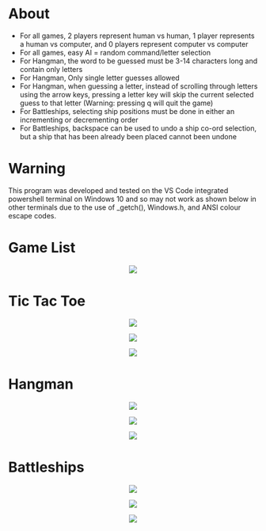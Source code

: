 # About
* For all games, 2 players represent human vs human, 1 player represents a human vs computer, and 0 players represent computer vs computer
* For all games, easy AI = random command/letter selection
* For Hangman, the word to be guessed must be 3-14 characters long and contain only letters
* For Hangman, Only single letter guesses allowed
* For Hangman, when guessing a letter, instead of scrolling through letters using the arrow keys, pressing a letter key will skip the current selected guess to that letter (Warning: pressing q will quit the game)
* For Battleships, selecting ship positions must be done in either an incrementing or decrementing order
* For Battleships, backspace can be used to undo a ship co-ord selection, but a ship that has been already been placed cannot been undone

# Warning
This program was developed and tested on the VS Code integrated powershell terminal on Windows 10 and so may not work as shown below in other terminals due to the use of _getch(), Windows.h, and ANSI colour escape codes.

# Game List
<p align="center">
    <img src="screenshots/main menu.png">
</p>

# Tic Tac Toe
<p align="center">
    <img src="screenshots/tic tac toe playing.png">
</p>
<p align="center">
    <img src="screenshots/tic tac toe.gif">
</p>
<p align="center">
    <img src="screenshots/tic tac toe game over.png">
</p>

# Hangman
<p align="center">
    <img src="screenshots/hangman playing.png">
</p>
<p align="center">
    <img src="screenshots/hangman.gif">
</p>
<p align="center">
    <img src="screenshots/hangman game over.png">
</p>

# Battleships
<p align="center">
    <img src="screenshots/battleships playing.png">
</p>
<p align="center">
    <img src="screenshots/battleships.gif">
</p>
<p align="center">
    <img src="screenshots/battleships game over.png">
</p>
